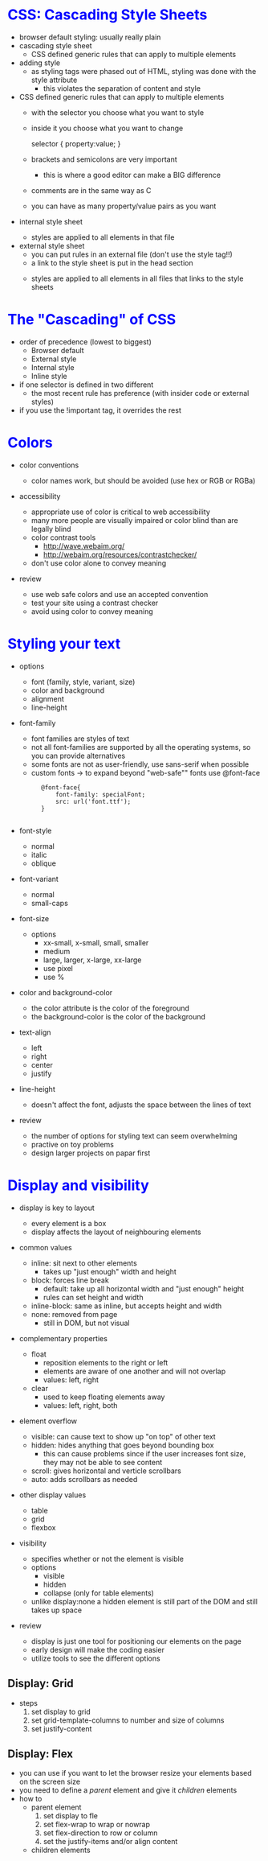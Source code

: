 # CSS: Cascading Style Sheets

- browser default styling: usually really plain
- cascading style sheet
    - CSS defined generic rules that can apply to multiple elements
- adding style
    - as styling tags were phased out of HTML, styling was done with the style attribute
        - this violates the separation of content and style
- CSS defined generic rules that can apply to multiple elements
    - with the selector you choose what you want to style
    - inside it you choose what you want to change
        
        selector {
            property:value;
        }

    - brackets and semicolons are very important
        - this is where a good editor can make a BIG difference
    - comments are in the same way as C
    - you can have as many property/value pairs as you want
- internal style sheet
    <code>
        <head>
            <meta charset="UTF-8">
            <title>Title here</title>
            <style>
                h1{
                    color:blue;
                }
            </style>
        </head>
    </code>
    - styles are applied to all elements in that file
- external style sheet
    - you can put rules in an external file (don't use the style tag!!)
    - a link to the style sheet is put in the head section
        <code> 
            <link rel="stylesheet" href="style.css">
        </code>
    - styles are applied to all elements in all files that links to the style sheets

# The "Cascading" of CSS

- order of precedence (lowest to biggest)
    - Browser default
    - External style
    - Internal style
    - Inline style
- if one selector is defined in two different
    - the most recent rule has preference (with insider code or external styles)
- if you use the !important tag, it overrides the rest

# Colors

- color conventions
    - color names work, but should be avoided (use hex or RGB or RGBa)
- accessibility
    - appropriate use of color is critical to web accessibility
    - many more people are visually impaired or color blind than are legally blind
    - color contrast tools
        - http://wave.webaim.org/
        - http://webaim.org/resources/contrastchecker/
    - don't use color alone to convey meaning

- review
    - use web safe colors and use an accepted convention
    - test your site using a contrast checker
    - avoid using color to convey meaning

# Styling your text

- options
    - font (family, style, variant, size)
    - color and background
    - alignment
    - line-height
- font-family
    - font families are styles of text
    - not all font-families are supported by all the operating systems, so you can provide alternatives
    - some fonts are not as user-friendly, use sans-serif when possible
    - custom fonts -> to expand beyond "web-safe"" fonts use @font-face
    <code>
        @font-face{
            font-family: specialFont;
            src: url('font.ttf');
        }
    </code>
- font-style
    - normal
    - italic
    - oblique
- font-variant
    - normal
    - small-caps
- font-size
    - options
        - xx-small, x-small, small, smaller
        - medium
        - large, larger, x-large, xx-large
        - use pixel
        - use %
- color and background-color
    - the color attribute is the color of the foreground
    - the background-color is the color of the background
- text-align
    - left
    - right
    - center
    - justify
- line-height
    - doesn't affect the font, adjusts the space between the lines of text

- review
    - the number of options for styling text can seem overwhelming
    - practive on toy problems
    - design larger projects on papar first

# Display and visibility

- display is key to layout
    - every element is a box
    - display affects the layout of neighbouring elements
- common values
    - inline: sit next to other elements
        - takes up "just enough" width and height
    - block: forces line break
        - default: take up all horizontal width and "just enough" height
        - rules can set height and width
    - inline-block: same as inline, but accepts height and width
    - none: removed from page
        - still in DOM, but not visual
- complementary properties
    - float
        - reposition elements to the right or left
        - elements are aware of one another and will not overlap
        - values: left, right
    - clear
        - used to keep floating elements away
        - values: left, right, both
- element overflow
    - visible: can cause text to show up "on top" of other text
    - hidden: hides anything that goes beyond bounding box
        - this can cause problems since if the user increases font size, they may not be able to see content
    - scroll: gives horizontal and verticle scrollbars
    - auto: adds scrollbars as needed
- other display values
    - table
    - grid
    - flexbox
- visibility
    - specifies whether or not the element is visible
    - options
        - visible
        - hidden
        - collapse (only for table elements)
    - unlike display:none a hidden element is still part of the DOM  and still takes up space

- review
    - display is just one tool for positioning our elements on the page
    - early design will make the coding easier
    - utilize tools to see the different options

## Display: Grid
- steps
    1. set display to grid
    2. set grid-template-columns to number and size of columns
    3. set justify-content

## Display: Flex
- you can use if you want to let the browser resize your elements based on the screen size
- you need to define a *parent* element and give it *children* elements
- how to
    - parent element
        1. set display to fle
        2. set flex-wrap to wrap or nowrap
        3. set flex-direction to row or column
        4. set the justify-items and/or align content
    - children elements
        